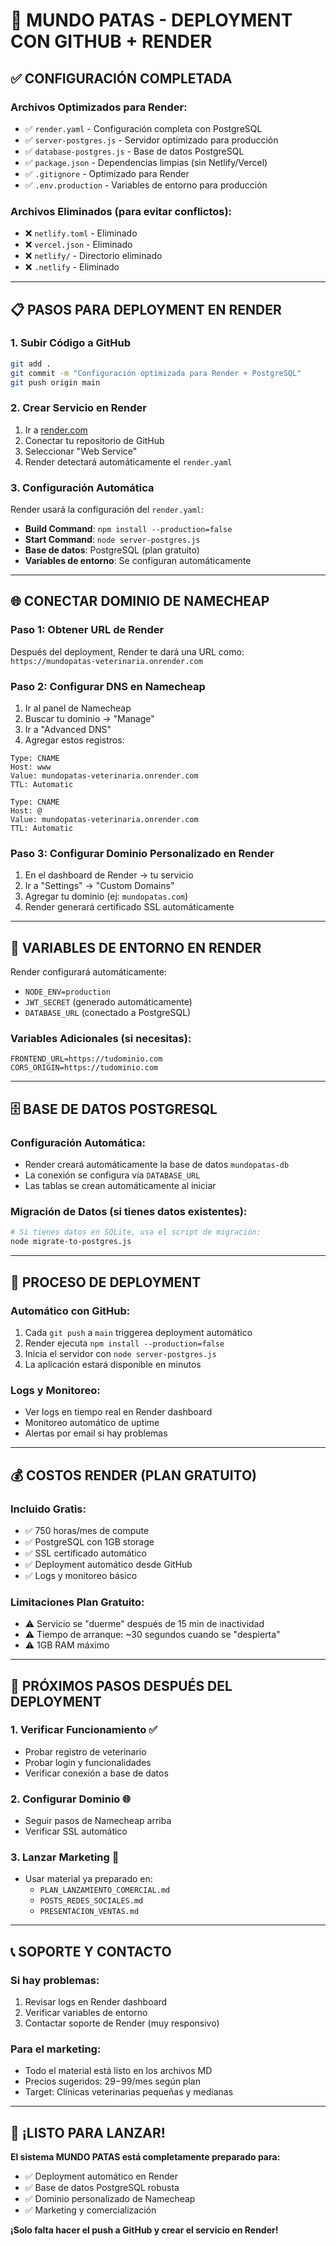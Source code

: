 # 🚀 MUNDO PATAS - DEPLOYMENT CON GITHUB + RENDER

## ✅ **CONFIGURACIÓN COMPLETADA**

### **Archivos Optimizados para Render:**
- ✅ `render.yaml` - Configuración completa con PostgreSQL
- ✅ `server-postgres.js` - Servidor optimizado para producción
- ✅ `database-postgres.js` - Base de datos PostgreSQL
- ✅ `package.json` - Dependencias limpias (sin Netlify/Vercel)
- ✅ `.gitignore` - Optimizado para Render
- ✅ `.env.production` - Variables de entorno para producción

### **Archivos Eliminados (para evitar conflictos):**
- ❌ `netlify.toml` - Eliminado
- ❌ `vercel.json` - Eliminado  
- ❌ `netlify/` - Directorio eliminado
- ❌ `.netlify` - Eliminado

---

## 📋 **PASOS PARA DEPLOYMENT EN RENDER**

### **1. Subir Código a GitHub**
```bash
git add .
git commit -m "Configuración optimizada para Render + PostgreSQL"
git push origin main
```

### **2. Crear Servicio en Render**
1. Ir a [render.com](https://render.com)
2. Conectar tu repositorio de GitHub
3. Seleccionar "Web Service"
4. Render detectará automáticamente el `render.yaml`

### **3. Configuración Automática**
Render usará la configuración del `render.yaml`:
- **Build Command**: `npm install --production=false`
- **Start Command**: `node server-postgres.js`
- **Base de datos**: PostgreSQL (plan gratuito)
- **Variables de entorno**: Se configuran automáticamente

---

## 🌐 **CONECTAR DOMINIO DE NAMECHEAP**

### **Paso 1: Obtener URL de Render**
Después del deployment, Render te dará una URL como:
`https://mundopatas-veterinaria.onrender.com`

### **Paso 2: Configurar DNS en Namecheap**
1. Ir al panel de Namecheap
2. Buscar tu dominio → "Manage"
3. Ir a "Advanced DNS"
4. Agregar estos registros:

```
Type: CNAME
Host: www
Value: mundopatas-veterinaria.onrender.com
TTL: Automatic

Type: CNAME  
Host: @
Value: mundopatas-veterinaria.onrender.com
TTL: Automatic
```

### **Paso 3: Configurar Dominio Personalizado en Render**
1. En el dashboard de Render → tu servicio
2. Ir a "Settings" → "Custom Domains"
3. Agregar tu dominio (ej: `mundopatas.com`)
4. Render generará certificado SSL automáticamente

---

## 🔧 **VARIABLES DE ENTORNO EN RENDER**

Render configurará automáticamente:
- `NODE_ENV=production`
- `JWT_SECRET` (generado automáticamente)
- `DATABASE_URL` (conectado a PostgreSQL)

### **Variables Adicionales (si necesitas):**
```
FRONTEND_URL=https://tudominio.com
CORS_ORIGIN=https://tudominio.com
```

---

## 🗄️ **BASE DE DATOS POSTGRESQL**

### **Configuración Automática:**
- Render creará automáticamente la base de datos `mundopatas-db`
- La conexión se configura vía `DATABASE_URL`
- Las tablas se crean automáticamente al iniciar

### **Migración de Datos (si tienes datos existentes):**
```bash
# Si tienes datos en SQLite, usa el script de migración:
node migrate-to-postgres.js
```

---

## 🚀 **PROCESO DE DEPLOYMENT**

### **Automático con GitHub:**
1. Cada `git push` a `main` triggerea deployment automático
2. Render ejecuta `npm install --production=false`
3. Inicia el servidor con `node server-postgres.js`
4. La aplicación estará disponible en minutos

### **Logs y Monitoreo:**
- Ver logs en tiempo real en Render dashboard
- Monitoreo automático de uptime
- Alertas por email si hay problemas

---

## 💰 **COSTOS RENDER (PLAN GRATUITO)**

### **Incluido Gratis:**
- ✅ 750 horas/mes de compute
- ✅ PostgreSQL con 1GB storage
- ✅ SSL certificado automático
- ✅ Deployment automático desde GitHub
- ✅ Logs y monitoreo básico

### **Limitaciones Plan Gratuito:**
- ⚠️ Servicio se "duerme" después de 15 min de inactividad
- ⚠️ Tiempo de arranque: ~30 segundos cuando se "despierta"
- ⚠️ 1GB RAM máximo

---

## 🎯 **PRÓXIMOS PASOS DESPUÉS DEL DEPLOYMENT**

### **1. Verificar Funcionamiento** ✅
- Probar registro de veterinario
- Probar login y funcionalidades
- Verificar conexión a base de datos

### **2. Configurar Dominio** 🌐
- Seguir pasos de Namecheap arriba
- Verificar SSL automático

### **3. Lanzar Marketing** 📢
- Usar material ya preparado en:
  - `PLAN_LANZAMIENTO_COMERCIAL.md`
  - `POSTS_REDES_SOCIALES.md`
  - `PRESENTACION_VENTAS.md`

---

## 📞 **SOPORTE Y CONTACTO**

### **Si hay problemas:**
1. Revisar logs en Render dashboard
2. Verificar variables de entorno
3. Contactar soporte de Render (muy responsivo)

### **Para el marketing:**
- Todo el material está listo en los archivos MD
- Precios sugeridos: $29-$99/mes según plan
- Target: Clínicas veterinarias pequeñas y medianas

---

## 🎉 **¡LISTO PARA LANZAR!**

**El sistema MUNDO PATAS está completamente preparado para:**
- ✅ Deployment automático en Render
- ✅ Base de datos PostgreSQL robusta  
- ✅ Dominio personalizado de Namecheap
- ✅ Marketing y comercialización

**¡Solo falta hacer el push a GitHub y crear el servicio en Render!**
